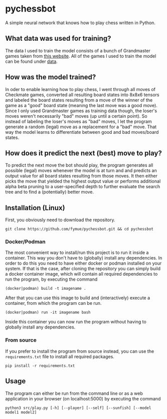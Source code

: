 # pychessbot

A simple neural network that knows how to play chess written in Python.

## What data was used for training?

The data I used to train the model consists of a bunch of Grandmaster games taken from [this website](https://www.pgnmentor.com/files.html).
All of the games I used to train the model can be found under [data](https://github.com/fymue/pychessbot/tree/main/data).

## How was the model trained?

In oder to enable learning how to play chess, I went through all moves of Checkmate games, converted all resulting board states into 8x8x6 tensors and labeled the board states resulting from a move of the winner of the game as a "good" board state (meaning the last move was a good move). Since I only used Grandmaster games as training data though, the loser's moves weren't necessarily "bad" moves (up until a certain point). So instead of labeling the loser's moves as "bad" moves, I let the program generate a random (legal) move as a replacement for a "bad" move. That way the model learns to differentiate between good and bad moves/board states.

## How does it predict the next (best) move to play?

To predict the next move the bot should play, the program generates all possible (legal) moves whenever the model is at turn and and predicts an output value for all board states resulting from those moves. It then either picks the move that yielded the highest output value or performs additional alpha beta pruning to a user-specified depth to further evaluate the search tree and to find a (potentially) better move.

## Installation (Linux)

First, you obviously need to download the repository.
```
git clone https://github.com/fymue/pychessbot.git && cd pychessbot
``` 

### Docker/Podman

The most convenient way to install/run this project is to run it inside a container. This way you don't have to (globally) install any dependencies. In order to do this you need to have either docker or podman installed on your system. If that is the case, after cloning the repository you can simply build a docker container image, which will contain all required dependencies to run the program, by executing the command
```
(docker|podman) build -t imagename .
```
After that you can use this image to build and (interactively) execute a container, from which the program can be run.
```
(docker|podman) run -it imagename bash
```
Inside this container you can now run the program without having to globally install any dependencies. 

### From source

If you prefer to install the program from source instead, you can use the <code>requirements.txt</code> file to install all required packages.
```
pip install -r requirements.txt
```

## Usage

The program can either be run from the command line or as a web application in your browser (on localhost:5000) by executing the command
```
python3 src/play.py [-h] [--player] [--self] [--sunfish] [--model model1 model2]
```
